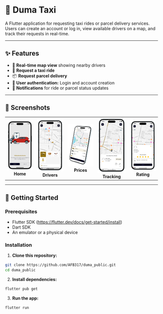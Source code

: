 # 🚖 Duma Taxi

A Flutter application for requesting taxi rides or parcel delivery services. Users can create an account or log in, view available drivers on a map, and track their requests in real-time.

---

## ✨ **Features**

- 📍 **Real-time map view** showing nearby drivers
- 🚕 **Request a taxi ride**
- 📦 **Request parcel delivery**
- 👤 **User authentication:** Login and account creation
- 🔔 **Notifications** for ride or parcel status updates

---

## 📸 **Screenshots**

<table>
  <tr>
    <td align="center">
      <img src="screenshots/duma0.png" width="120" alt="Home Screen"/><br>
      <b>Home</b>
    </td>
    <td align="center">
      <img src="screenshots/duma1.png" width="120" alt="Available Drivers"/><br>
      <b>Drivers</b>
    </td>
    <td align="center">
      <img src="screenshots/duma2.png" width="120" alt="Estimation Prices"/><br>
      <b>Prices</b>
    </td>
    <td align="center">
      <img src="screenshots/duma3.png" width="120" alt="Real time tracking"/><br>
      <b>Tracking</b>
    </td>
    <td align="center">
      <img src="screenshots/duma4.png" width="120" alt="Rate Driver"/><br>
      <b>Rating</b>
    </td>
  </tr>
</table>

---




## 🚀 **Getting Started**

### **Prerequisites**

- Flutter SDK (https://flutter.dev/docs/get-started/install)
- Dart SDK
- An emulator or a physical device

### **Installation**

1. **Clone this repository:**

```bash
git clone https://github.com/AFB317/duma_public.git
cd duma_public
```

2. **Install dependencies:**
   
```bash
flutter pub get
```
3. **Run the app:**
   
```bash
flutter run
```


